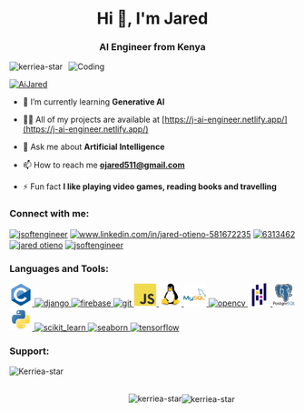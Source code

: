 <h1 align="center">Hi 👋, I'm Jared</h1>
<h3 align="center">AI Engineer from Kenya</h3>
<img align="right" alt="Coding" width="400" src="https://t4.ftcdn.net/jpg/03/13/40/45/360_F_313404541_e9YZ3pht6oEEkMXuhxTboqXA2B2ShNnC.jpg">

<p align="left"> <img src="https://komarev.com/ghpvc/?username=kerriea-star&label=Profile%20views&color=0e75b6&style=flat" alt="kerriea-star" /> </p>

<p align="left"> <a href="https://twitter.com/AiJared" target="blank"><img src="https://img.shields.io/twitter/follow/AiJared?logo=twitter&style=for-the-badge" alt="AiJared" /></a> </p>

- 🌱 I’m currently learning **Generative AI**

- 👨‍💻 All of my projects are available at [https://j-ai-engineer.netlify.app/](https://j-ai-engineer.netlify.app/)

- 💬 Ask me about **Artificial Intelligence**

- 📫 How to reach me **ojared511@gmail.com**

- ⚡ Fun fact **I like playing video games, reading books and travelling**

<h3 align="left">Connect with me:</h3>
<p align="left">
<a href="https://twitter.com/AiJared" target="blank"><img align="center" src="https://raw.githubusercontent.com/rahuldkjain/github-profile-readme-generator/master/src/images/icons/Social/twitter.svg" alt="jsoftengineer" height="30" width="40" /></a>
<a href="https://linkedin.com/in/www.linkedin.com/in/jared-otieno-581672235" target="blank"><img align="center" src="https://raw.githubusercontent.com/rahuldkjain/github-profile-readme-generator/master/src/images/icons/Social/linked-in-alt.svg" alt="www.linkedin.com/in/jared-otieno-581672235" height="30" width="40" /></a>
<a href="https://stackoverflow.com/users/6313462" target="blank"><img align="center" src="https://raw.githubusercontent.com/rahuldkjain/github-profile-readme-generator/master/src/images/icons/Social/stack-overflow.svg" alt="6313462" height="30" width="40" /></a>
<a href="https://kaggle.com/jared otieno" target="blank"><img align="center" src="https://raw.githubusercontent.com/rahuldkjain/github-profile-readme-generator/master/src/images/icons/Social/kaggle.svg" alt="jared otieno" height="30" width="40" /></a>
<a href="https://instagram.com/jsoftengineer" target="blank"><img align="center" src="https://raw.githubusercontent.com/rahuldkjain/github-profile-readme-generator/master/src/images/icons/Social/instagram.svg" alt="jsoftengineer" height="30" width="40" /></a>
</p>

<h3 align="left">Languages and Tools:</h3>
<p align="left"> <a href="https://www.cprogramming.com/" target="_blank" rel="noreferrer"> <img src="https://raw.githubusercontent.com/devicons/devicon/master/icons/c/c-original.svg" alt="c" width="40" height="40"/> </a> <a href="https://www.djangoproject.com/" target="_blank" rel="noreferrer"> <img src="https://cdn.worldvectorlogo.com/logos/django.svg" alt="django" width="40" height="40"/> </a> <a href="https://firebase.google.com/" target="_blank" rel="noreferrer"> <img src="https://www.vectorlogo.zone/logos/firebase/firebase-icon.svg" alt="firebase" width="40" height="40"/> </a> <a href="https://git-scm.com/" target="_blank" rel="noreferrer"> <img src="https://www.vectorlogo.zone/logos/git-scm/git-scm-icon.svg" alt="git" width="40" height="40"/> </a> <a href="https://developer.mozilla.org/en-US/docs/Web/JavaScript" target="_blank" rel="noreferrer"> <img src="https://raw.githubusercontent.com/devicons/devicon/master/icons/javascript/javascript-original.svg" alt="javascript" width="40" height="40"/> </a> <a href="https://www.linux.org/" target="_blank" rel="noreferrer"> <img src="https://raw.githubusercontent.com/devicons/devicon/master/icons/linux/linux-original.svg" alt="linux" width="40" height="40"/> </a> <a href="https://www.mysql.com/" target="_blank" rel="noreferrer"> <img src="https://raw.githubusercontent.com/devicons/devicon/master/icons/mysql/mysql-original-wordmark.svg" alt="mysql" width="40" height="40"/> </a> <a href="https://opencv.org/" target="_blank" rel="noreferrer"> <img src="https://www.vectorlogo.zone/logos/opencv/opencv-icon.svg" alt="opencv" width="40" height="40"/> </a> <a href="https://pandas.pydata.org/" target="_blank" rel="noreferrer"> <img src="https://raw.githubusercontent.com/devicons/devicon/2ae2a900d2f041da66e950e4d48052658d850630/icons/pandas/pandas-original.svg" alt="pandas" width="40" height="40"/> </a> <a href="https://www.postgresql.org" target="_blank" rel="noreferrer"> <img src="https://raw.githubusercontent.com/devicons/devicon/master/icons/postgresql/postgresql-original-wordmark.svg" alt="postgresql" width="40" height="40"/> </a> <a href="https://www.python.org" target="_blank" rel="noreferrer"> <img src="https://raw.githubusercontent.com/devicons/devicon/master/icons/python/python-original.svg" alt="python" width="40" height="40"/> </a> <a href="https://scikit-learn.org/" target="_blank" rel="noreferrer"> <img src="https://upload.wikimedia.org/wikipedia/commons/0/05/Scikit_learn_logo_small.svg" alt="scikit_learn" width="40" height="40"/> </a> <a href="https://seaborn.pydata.org/" target="_blank" rel="noreferrer"> <img src="https://seaborn.pydata.org/_images/logo-mark-lightbg.svg" alt="seaborn" width="40" height="40"/> </a> <a href="https://www.tensorflow.org" target="_blank" rel="noreferrer"> <img src="https://www.vectorlogo.zone/logos/tensorflow/tensorflow-icon.svg" alt="tensorflow" width="40" height="40"/> </a> </p>

<h3 align="left">Support:</h3>
<p><a href="https://www.buymeacoffee.com/Kerriea-star"> <img align="left" src="https://cdn.buymeacoffee.com/buttons/v2/default-yellow.png" height="50" width="210" alt="Kerriea-star" /></a></p><br><br>

<p><img align="left" src="https://github-readme-stats.vercel.app/api/top-langs?username=kerriea-star&show_icons=true&locale=en&layout=compact" alt="kerriea-star" /></p>


<p><img align="center" src="https://github-readme-streak-stats.herokuapp.com/?user=kerriea-star&" alt="kerriea-star" /></p>
